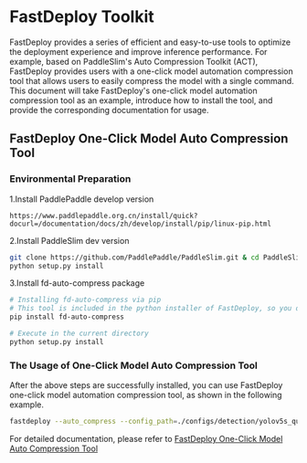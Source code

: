 # FastDeploy Toolkit
FastDeploy provides a series of efficient and easy-to-use tools to optimize the deployment experience and improve inference performance.
For example, based on PaddleSlim's Auto Compression Toolkit (ACT), FastDeploy provides users with a one-click model automation compression tool that allows users to easily compress the model with a single command. This document will take FastDeploy's one-click model automation compression tool as an example, introduce how to install the tool, and provide the corresponding documentation for usage.


## FastDeploy One-Click Model Auto Compression Tool

### Environmental Preparation
1.Install PaddlePaddle develop version
```
https://www.paddlepaddle.org.cn/install/quick?docurl=/documentation/docs/zh/develop/install/pip/linux-pip.html
```

2.Install PaddleSlim dev version
```bash
git clone https://github.com/PaddlePaddle/PaddleSlim.git & cd PaddleSlim
python setup.py install
```

3.Install fd-auto-compress package
```bash
# Installing fd-auto-compress via pip
# This tool is included in the python installer of FastDeploy, so you don't need to install it again.
pip install fd-auto-compress

# Execute in the current directory
python setup.py install
```

### The Usage of One-Click Model Auto Compression Tool
After the above steps are successfully installed, you can use FastDeploy one-click model automation compression tool, as shown in the following example.
```bash
fastdeploy --auto_compress --config_path=./configs/detection/yolov5s_quant.yaml --method='PTQ' --save_dir='./yolov5s_ptq_model/'
```
For detailed documentation, please refer to [FastDeploy One-Click Model Auto Compression Tool](./auto_compression/README.md)
